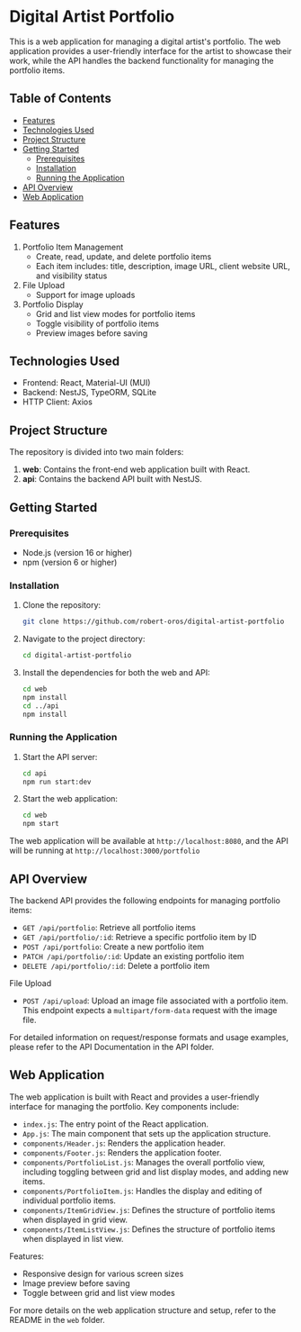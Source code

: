 # Digital Artist Portfolio

This is a web application for managing a digital artist's portfolio. The web application provides a user-friendly interface for the artist to showcase their work, while the API handles the backend functionality for managing the portfolio items.

## Table of Contents
- [Features](#features)
- [Technologies Used](#technologies-used)
- [Project Structure](#project-structure)
- [Getting Started](#getting-started)
   - [Prerequisites](#prerequisites)
   - [Installation](#installation)
   - [Running the Application](#running-the-application)
- [API Overview](#api-overview)
- [Web Application](#web-application)

## Features
1. Portfolio Item Management
    - Create, read, update, and delete portfolio items
    - Each item includes: title, description, image URL, client website URL, and visibility status
2. File Upload
    - Support for image uploads
3. Portfolio Display
    - Grid and list view modes for portfolio items
    - Toggle visibility of portfolio items
    - Preview images before saving

## Technologies Used
- Frontend: React, Material-UI (MUI)
- Backend: NestJS, TypeORM, SQLite
- HTTP Client: Axios

## Project Structure
The repository is divided into two main folders:
1. **web**: Contains the front-end web application built with React.
2. **api**: Contains the backend API built with NestJS.

## Getting Started
### Prerequisites
- Node.js (version 16 or higher)
- npm (version 6 or higher)


### Installation

1. Clone the repository:
    ```bash
    git clone https://github.com/robert-oros/digital-artist-portfolio
    ```

2. Navigate to the project directory:
    ```bash
    cd digital-artist-portfolio
    ```

3. Install the dependencies for both the web and API:
    ```bash
    cd web
    npm install
    cd ../api
    npm install
    ```

### Running the Application
1. Start the API server:
    ```bash
    cd api
    npm run start:dev
    ```

2. Start the web application:
    ```bash
    cd web
    npm start
    ```

The web application will be available at `http://localhost:8080`, and the API will be running at `http://localhost:3000/portfolio`

## API Overview
The backend API provides the following endpoints for managing portfolio items:
- `GET /api/portfolio`: Retrieve all portfolio items
- `GET /api/portfolio/:id`: Retrieve a specific portfolio item by ID
- `POST /api/portfolio`: Create a new portfolio item
- `PATCH /api/portfolio/:id`: Update an existing portfolio item
- `DELETE /api/portfolio/:id`: Delete a portfolio item

File Upload
- `POST /api/upload`: Upload an image file associated with a portfolio item. This endpoint expects a `multipart/form-data` request with the image file.

For detailed information on request/response formats and usage examples, please refer to the API Documentation in the API folder.

## Web Application
The web application is built with React and provides a user-friendly interface for managing the portfolio. Key components include:

- `index.js`: The entry point of the React application.
- `App.js`: The main component that sets up the application structure.
- `components/Header.js`: Renders the application header.
- `components/Footer.js`: Renders the application footer.
- `components/PortfolioList.js`: Manages the overall portfolio view, including toggling between grid and list display modes, and adding new items.
- `components/PortfolioItem.js`: Handles the display and editing of individual portfolio items.
- `components/ItemGridView.js`: Defines the structure of portfolio items when displayed in grid view.
- `components/ItemListView.js`: Defines the structure of portfolio items when displayed in list view.


Features:
- Responsive design for various screen sizes
- Image preview before saving
- Toggle between grid and list view modes

For more details on the web application structure and setup, refer to the README in the `web` folder.
